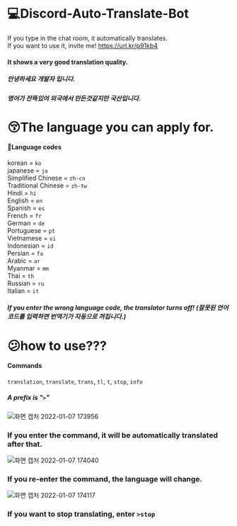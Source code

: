 # :computer:Discord-Auto-Translate-Bot
If you type in the chat room, it automatically translates.   
If you want to use it, invite me! https://url.kr/p91kb4     
#### It shows a very good translation quality.   
##### 안녕하세요 개발자 입니다.   
##### 영어가 잔뜩있어 외국에서 만든것같지만 국산입니다.    

# :kissing_closed_eyes:The language you can apply for.
#### :flags:Language codes

korean = `ko`   
japanese = `ja`   
Simplified Chinese = `zh-cn`   
Traditional Chinese = `zh-tw`   
Hindi = `hi`   
English = `en`   
Spanish = `es`   
French = `fr`   
German = `de`   
Portuguese = `pt`   
Vietnamese = `vi`   
Indonesian = `id`   
Persian = `fa`    
Arabic = `ar`   
Myanmar = `mm`   
Thai = `th`   
Russian = `ru`   
Italian = `it`   

##### If you enter the wrong language code, the translator turns off! (잘못된 언어코드를 입력하면 번역기가 자동으로 꺼집니다.)

# :confused:how to use???
#### Commands
`translation`, `translate`, `trans`, `tl`, `t`, `stop`, `info`

##### A prefix is "`>`"

![화면 캡처 2022-01-07 173956](https://user-images.githubusercontent.com/87428661/148516786-6357cba4-9355-4f31-bb46-2c0be264ef84.png)
### If you enter the command, it will be automatically translated after that.
![화면 캡처 2022-01-07 174040](https://user-images.githubusercontent.com/87428661/148516806-d878f3f4-fce6-4c33-9bf3-ab1084c3a1b2.png)
### If you re-enter the command, the language will change.
![화면 캡처 2022-01-07 174117](https://user-images.githubusercontent.com/87428661/148516821-400e6709-7198-4daf-b212-e6385b15d876.png)
### If you want to stop translating, enter `>stop`

